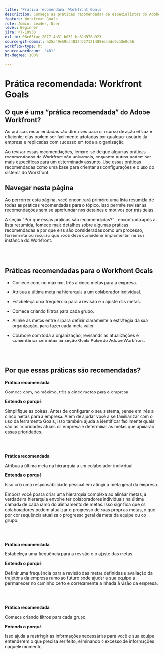 ```yaml
---
title: 'Prática recomendada: Workfront Goals'
description: Conheça as práticas recomendadas de especialistas do Adobe Workfront sobre configurar, gerenciar e usar o Workfront Goals.
feature: Workfront Goals
role: Admin, Leader, User
level: Beginner
jira: KT-10933
exl-id: 08c65fae-2077-4b37-b051-bc39d978a923
source-git-commit: a25a49e59ca483246271214886ea4dc9c10e8d66
workflow-type: ht
source-wordcount: '481'
ht-degree: 100%

---
```


# Prática recomendada: Workfront Goals

## O que é uma “prática recomendada” do Adobe Workfront?

As práticas recomendadas são diretrizes para um curso de ação eficaz e eficiente; elas podem ser facilmente adotadas por qualquer usuário da empresa e replicadas com sucesso em toda a organização.

Ao revisar essas recomendações, lembre-se de que algumas práticas recomendadas do Workfront são universais, enquanto outras podem ser mais específicas para um determinado assunto. Use essas práticas recomendadas como uma base para orientar as configurações e o uso do sistema do Workfront.

## Navegar nesta página

Ao percorrer esta página, você encontrará primeiro uma lista resumida de todas as práticas recomendadas para o tópico. Isso permite revisar as recomendações sem se aprofundar nos detalhes e motivos por trás delas.

A seção “Por que essas práticas são recomendadas?” , encontrada após a lista resumida, fornece mais detalhes sobre algumas práticas recomendadas e por que elas são consideradas como um processo, ferramenta ou recurso que você deve considerar implementar na sua instância do Workfront.

</br>
</br>


## Práticas recomendadas para o Workfront Goals

* Comece com, no máximo, três a cinco metas para a empresa.

* Atribua a última meta na hierarquia a um colaborador individual.

* Estabeleça uma frequência para a revisão e o ajuste das metas.

* Comece criando filtros para cada grupo.

* Alinhe as metas entre si para definir claramente a estratégia da sua organização, para fazer cada meta valer.

* Colabore com toda a organização, revisando as atualizações e comentários de metas na seção Goals Pulse do Adobe Workfront.

</br>
</br>

## Por que essas práticas são recomendadas?

**Prática recomendada**

Comece com, no máximo, três a cinco metas para a empresa.



**Entenda o porquê**

Simplifique as coisas. Antes de configurar o seu sistema, pense em três a cinco metas para a empresa. Além de ajudar você a se familiarizar com o uso da ferramenta Goals, isso também ajuda a identificar facilmente quais são as prioridades atuais da empresa e determinar as metas que apoiarão essas prioridades.

</br>
</br>

**Prática recomendada**

Atribua a última meta na hierarquia a um colaborador individual.



**Entenda o porquê**

Isso cria uma responsabilidade pessoal em atingir a meta geral da empresa.



Embora você possa criar uma hierarquia complexa ao alinhar metas, a verdadeira hierarquia envolve ter colaboradores individuais na última camada de cada ramo do alinhamento de metas. Isso significa que os colaboradores podem atualizar o progresso de suas próprias metas, o que por consequência atualiza o progresso geral da meta da equipe ou do grupo.

</br>
</br>


**Prática recomendada**

Estabeleça uma frequência para a revisão e o ajuste das metas.



**Entenda o porquê**

Definir uma frequência para a revisão das metas definidas e avaliação da trajetória da empresa rumo ao futuro pode ajudar a sua equipe a permanecer no caminho certo e corretamente alinhada à visão da empresa.


</br>
</br>

**Prática recomendada**

Comece criando filtros para cada grupo.



**Entenda o porquê**

Isso ajuda a restringir as informações necessárias para você e sua equipe entenderem o que precisa ser feito, eliminando o excesso de informações naquele momento.
